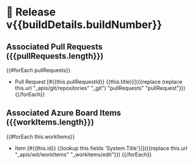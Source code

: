 # 🚀 Release v{{buildDetails.buildNumber}}

## Associated Pull Requests ({{pullRequests.length}})
{{#forEach pullRequests}}
* Pull Request [#{{this.pullRequestId}} {{this.title}}]({{replace (replace this.url "_apis/git/repositories" "_git") "pullRequests" "pullRequest"}})
{{/forEach}}

## Associated Azure Board Items ({{workItems.length}})
{{#forEach this.workItems}}
*  Item [#{{this.id}} {{lookup this.fields 'System.Title'}}]({{replace this.url "_apis/wit/workItems" "_workitems/edit"}})
{{/forEach}}